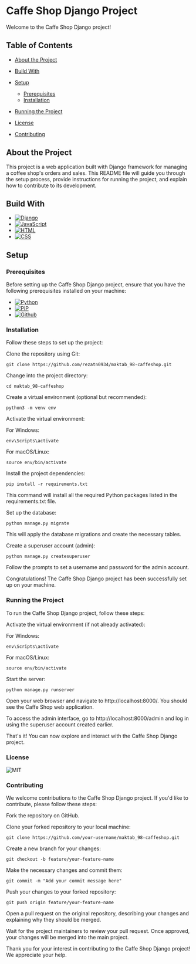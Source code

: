 # Caffe Shop Django Project
Welcome to the Caffe Shop Django project! 

## Table of Contents
* [About the Project](#About-the-Project)
* [Build With](#Build-With)
* [Setup](#Setup)
  - [Prerequisites](#Prerequisites)
  - [Installation](#Installation)

* [Running the Project](#Running-the-Project)
* [License](#License)
* [Contributing](#Contributing)


<a name="About-the-Project"></a>
## About the Project
This project is a web application built with Django framework for managing a coffee shop's orders and sales. This README file will guide you through the setup process, provide instructions for running the project, and explain how to contribute to its development.

<a name="Build_With"></a>
## Build With
* [![Django][django.js]][django-url]
* [![JavaScript][JavaScript.js]][JavaScript-url]
* [![HTML][HTML.js]][HTML-url]
* [![CSS][CSS.js]][CSS-url]

<a name="Setup"></a>
## Setup
<a name="Prerequisites"></a>
### Prerequisites
Before setting up the Caffe Shop Django project, ensure that you have the following prerequisites installed on your machine:
- [![Python][Python.js]][Python-url]
- [![PIP][PIP.js]][PIP-url]
- [![Github][Github.js]][Github-url]

<a name="Installation"></a>
### Installation
Follow these steps to set up the project:

Clone the repository using Git:

```
git clone https://github.com/rezatn0934/maktab_98-caffeshop.git

```
Change into the project directory:
```
cd maktab_98-caffeshop
```
Create a virtual environment (optional but recommended):
```
python3 -m venv env
```

Activate the virtual environment:

For Windows:

```
env\Scripts\activate
```
For macOS/Linux:

```
source env/bin/activate
```
Install the project dependencies:

```
pip install -r requirements.txt
```
This command will install all the required Python packages listed in the requirements.txt file.

Set up the database:

```
python manage.py migrate
```
This will apply the database migrations and create the necessary tables.

Create a superuser account (admin):

```
python manage.py createsuperuser
```
Follow the prompts to set a username and password for the admin account.

Congratulations! The Caffe Shop Django project has been successfully set up on your machine.

<a name="Running-the-Project"></a>
### Running the Project
To run the Caffe Shop Django project, follow these steps:

Activate the virtual environment (if not already activated):

For Windows:

```
env\Scripts\activate
```
For macOS/Linux:

```
source env/bin/activate
```
Start the server:

```
python manage.py runserver
```
Open your web browser and navigate to http://localhost:8000/. You should see the Caffe Shop web application.

To access the admin interface, go to http://localhost:8000/admin and log in using the superuser account created earlier.

That's it! You can now explore and interact with the Caffe Shop Django project.

<a name="License"></a>
### License
![MIT][MIT.js]

<a name="Contributing"></a>
### Contributing
We welcome contributions to the Caffe Shop Django project. If you'd like to contribute, please follow these steps:

Fork the repository on GitHub.

Clone your forked repository to your local machine:

```
git clone https://github.com/your-username/maktab_98-caffeshop.git
```
Create a new branch for your changes:


```
git checkout -b feature/your-feature-name
```
Make the necessary changes and commit them:


```
git commit -m "Add your commit message here"
```
Push your changes to your forked repository:

```
git push origin feature/your-feature-name
```
Open a pull request on the original repository, describing your changes and explaining why they should be merged.

Wait for the project maintainers to review your pull request. Once approved, your changes will be merged into the main project.

Thank you for your interest in contributing to the Caffe Shop Django project! We appreciate your help.

[django.js]: https://img.shields.io/badge/Django-F77FBE?style=for-the-badge&logo=django&logoColor=black
[django-url]: https://www.djangoproject.com/
[JavaScript.js]: https://img.shields.io/badge/JavaScript-A21441?style=for-the-badge&logo=javascript&logoColor=black
[JavaScript-url]: https://www.javascript.com/
[HTML.js]: https://img.shields.io/badge/HTML-00A693?style=for-the-badge&logo=html5&logoColor=black
[HTML-url]: https://www.javascript.com/
[CSS.js]: https://img.shields.io/badge/CSS-32127a?&style=for-the-badge&logo=css3&logoColor=white
[CSS-url]: https://www.javascript.com/
[Python.js]: https://img.shields.io/badge/Python-red?style=for-the-badge&logo=python&logoColor=black
[Python-url]: https://www.python.org/
[PIP.js]: https://img.shields.io/badge/PIP_(Python_package_manager)-blue?style=for-the-badge&logo=pypi&logoColor=white

[PIP-url]: https://pypi.org/
[Github.js]: https://img.shields.io/badge/GitHub-green?style=for-the-badge&logo=github&logoColor=black
[Github-url]: https://github.com/
[MIT.js]: https://img.shields.io/badge/License-MIT-F77FBE.svg
[MIT-url]: https://www.python.org/
